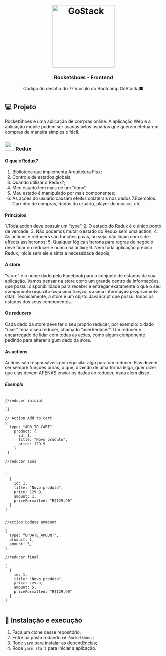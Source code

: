 <h1 align="center">
  <img alt="GoStack" src="https://rocketseat-cdn.s3-sa-east-1.amazonaws.com/bootcamp-header.png" width="200px" />
</h1>

<h3 align="center">Rocketshoes - Frontend</h3>

<p align="center">Código do desafio do 7º módulo do Bootcamp GoStack 🎓</p>

## 💻 Projeto

RocketShoes é uma aplicação de compras online. A aplicação Web e a aplicação mobile podem ser usadas pelos usuários que querem efetuarem compras de maneira simples e fácil.

### <img src="https://cdn.worldvectorlogo.com/logos/redux.svg" width="30px" /> Redux
  
####  O que é Redux? 
  1. Biblioteca que implementa Arquitetura Flux; 
  2. Controle de estados globais; 
  3. Quando utilizar o Redux?;
  4. Meu estado tem mais de um “dono”;
  5. Meu estado é manipulado por mais componentes;
  6. As ações do usuário causam efeitos colaterais nos dados
  7.Exemplos: Carrinho de compras, dados do usuário, player de música, etc

#### Princípios 
1.Toda action deve possuir um “type”; 
2. O estado do Redux é o único ponto de verdade; 
3. Não podemos mutar o estado do Redux sem uma action; 
4. As actions e reducers são funções puras, ou seja, não lidam com side-effects assíncronos; 
5. Qualquer lógica síncrona para regras de negócio deve ﬁcar no reducer e nunca na action; 
6. Nem toda aplicação precisa Redux, inicie sem ele e sinta a necessidade depois;

#### A store
"store" é o nome dado pelo Facebook para o conjunto de estados da sua aplicação. Vamos pensar na store como um grande centro de informações, que possui disponibilidade para receber e entregar exatamente o que o seu componente requisita (seja uma função, ou uma informação propriamente dita). Tecnicamente, a store é um objeto JavaScript que possui todos os estados dos seus componentes.

#### Os reducers
Cada dado da store deve ter o seu próprio reducer, por exemplo: o dado "user" teria o seu reducer, chamado "userReducer". Um reducer é encarregado de lidar com todas as ações, como algum componente pedindo para alterar algum dado da store.


#### As actions
Actions são responsáveis por requisitar algo para um reducer. Elas devem ser sempre funções puras, o que, dizendo de uma forma leiga, quer dizer que elas devem APENAS enviar os dados ao reducer, nada além disso.

##### Exemplo

```

//reducer inicial

[]

// Action Add to cart
{   
  type: "ADD_TO_CART",   
    product: {     
      id: 1,     
      title: "Novo produto",     
      price: 129.9   
    } 
 }

//reducer após

  
[   
  {     
    id: 1,     
    title: "Novo produto",     
    price: 129.9,     
    amount: 1,     
    priceFormatted: "R$129,90"   
  }
]


//action update ammount

{   
  type: “UPDATE_AMOUNT”,   
  product: 1,   
  amount: 5, 
}

//reducer final

[   
  {    
    id: 1,     
    title: "Novo produto",     
    price: 129.9,     
    amount: 5,    
    priceFormatted: "R$129,90"   
  } 
]
 
```

## 🚀 Instalação e execução

1. Faça um clone desse repositório;
2. Entre na pasta rodando `cd RocketShoes`;
3. Rode `yarn` para instalar as dependências;
4. Rode `yarn start` para iniciar a aplicação.
